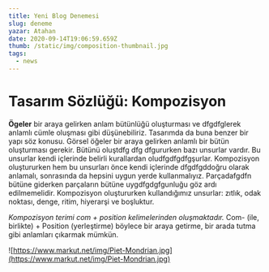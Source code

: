 ```yaml
---
title: Yeni Blog Denemesi
slug: deneme
yazar: Atahan
date: 2020-09-14T19:06:59.659Z
thumb: /static/img/composition-thumbnail.jpg
tags:
  - news
---
```

# Tasarım Sözlüğü: Kompozisyon

**Ögeler** bir araya gelirken anlam bütünlüğü oluşturması ve dfgdfglerek anlamlı cümle oluşması gibi düşünebiliriz. Tasarımda da buna benzer bir yapı söz konusu. Görsel öğeler bir araya gelirken anlamlı bir bütün oluşturması gerekir. Bütünü oluştdfg dfg dfgururken bazı unsurlar vardır. Bu unsurlar kendi içlerinde belirli kurallardan oludfgdfgdfgşurlar. Kompozisyon oluştururken hem bu unsurları önce kendi içlerinde dfgdfgddoğru olarak anlamalı, sonrasında da hepsini uygun yerde kullanmalıyız. Parçadafgdfn bütüne giderken parçaların bütüne uygdfgdgfgunluğu göz ardı edilmemelidir. Kompozisyon oluştururken kullandığımız unsurlar: zıtlık, odak noktası, denge, ritim, hiyerarşi ve boşluktur.

*Kompozisyon terimi com + position kelimelerinden oluşmaktadır.* Com- (ile, birlikte) + Position (yerleştirme) böylece bir araya getirme, bir arada tutma gibi anlamları çıkarmak mümkün.

![https://www.markut.net/img/Piet-Mondrian.jpg](https://www.markut.net/img/Piet-Mondrian.jpg)